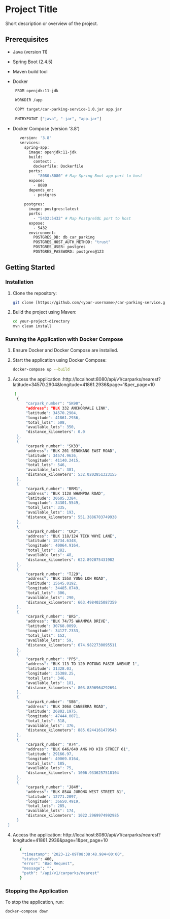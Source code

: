 # Project Title

Short description or overview of the project.

## Prerequisites

- Java (version 11)
- Spring Boot (2.4.5)
- Maven build tool
- Docker
   ```bash
    FROM openjdk:11-jdk

    WORKDIR /app
    
    COPY target/car-parking-service-1.0.jar app.jar
    
    ENTRYPOINT ["java", "-jar", "app.jar"]
   ```
  
- Docker Compose (version '3.8')
   ```bash
      version: '3.8'
      services:
        spring-app:
          image: openjdk:11-jdk
          build:
            context: .
            dockerfile: Dockerfile
          ports:
            - "8080:8080" # Map Spring Boot app port to host
          expose:
            - 8080
          depends_on:
            - postgres
      
        postgres:
          image: postgres:latest
          ports:
            - "5432:5432" # Map PostgreSQL port to host
          expose:
            - 5432
          environment:
            POSTGRES_DB: db_car_parking
            POSTGRES_HOST_AUTH_METHOD: "trust"
            POSTGRES_USER: postgres
            POSTGRES_PASSWORD: postgres@123
    ```

## Getting Started

### Installation

1. Clone the repository:

    ```bash
    git clone [https://github.com/<your-username>/car-parking-service.git]
    ```

2. Build the project using Maven:

    ```bash
    cd your-project-directory
    mvn clean install
    ```

### Running the Application with Docker Compose

1. Ensure Docker and Docker Compose are installed.

2. Start the application using Docker Compose:

    ```bash
    docker-compose up --build
    ```

3. Access the application :http://localhost:8080/api/v1/carparks/nearest?latitude=34570.2904&longitude=41861.2936&page=1&per_page=10
  ```bash
      [
       {
           "carpark_number": "SK90",
           "address": "BLK 332 ANCHORVALE LINK",
           "latitude": 34570.2904,
           "longitude": 41861.2936,
           "total_lots": 508,
           "available_lots": 350,
           "distance_kilometers": 0.0
       },
       {
           "carpark_number": "SK33",
           "address": "BLK 201 SENGKANG EAST ROAD",
           "latitude": 34574.9636,
           "longitude": 41140.2415,
           "total_lots": 546,
           "available_lots": 381,
           "distance_kilometers": 532.0202851323155
       },
       {
           "carpark_number": "BRM1",
           "address": "BLK 112A WHAMPOA ROAD",
           "latitude": 30605.3384,
           "longitude": 34301.5549,
           "total_lots": 335,
           "available_lots": 193,
           "distance_kilometers": 551.3886703749938
       },
       {
           "carpark_number": "CK3",
           "address": "BLK 118/124 TECK WHYE LANE",
           "latitude": 18734.6348,
           "longitude": 40064.9164,
           "total_lots": 282,
           "available_lots": 48,
           "distance_kilometers": 622.892075431982
       },
       {
           "carpark_number": "TJ29",
           "address": "BLK 155A YUNG LOH ROAD",
           "latitude": 15645.0192,
           "longitude": 34485.0749,
           "total_lots": 306,
           "available_lots": 290,
           "distance_kilometers": 663.4984025087359
       },
       {
           "carpark_number": "BR5",
           "address": "BLK 74/75 WHAMPOA DRIVE",
           "latitude": 30768.0099,
           "longitude": 34127.2333,
           "total_lots": 152,
           "available_lots": 59,
           "distance_kilometers": 674.9822730095511
       },
       {
           "carpark_number": "PP5",
           "address": "BLK 113 TO 120 POTONG PASIR AVENUE 1",
           "latitude": 31328.03,
           "longitude": 35388.25,
           "total_lots": 346,
           "available_lots": 181,
           "distance_kilometers": 803.8896964292694
       },
       {
           "carpark_number": "SB6",
           "address": "BLK 306A CANBERRA ROAD",
           "latitude": 26802.1975,
           "longitude": 47444.0071,
           "total_lots": 518,
           "available_lots": 376,
           "distance_kilometers": 885.0244161479543
       },
       {
           "carpark_number": "A74",
           "address": "BLK 646/649 ANG MO KIO STREET 61",
           "latitude": 29166.97,
           "longitude": 40069.8164,
           "total_lots": 185,
           "available_lots": 75,
           "distance_kilometers": 1006.9336257518104
       },
       {
           "carpark_number": "J84M",
           "address": "BLK 854A JURONG WEST STREET 81",
           "latitude": 12771.2097,
           "longitude": 36650.4919,
           "total_lots": 285,
           "available_lots": 174,
           "distance_kilometers": 1022.2969974992985
       }
   ]
   ```
4. Access the application: http://localhost:8080/api/v1/carparks/nearest?longitude=41861.2936&page=1&per_page=10
   ```bash
      {
       "timestamp": "2023-12-09T08:08:48.984+00:00",
       "status": 400,
       "error": "Bad Request",
       "message": "",
       "path": "/api/v1/carparks/nearest"
      }
   ```
### Stopping the Application

To stop the application, run:

```bash
docker-compose down

